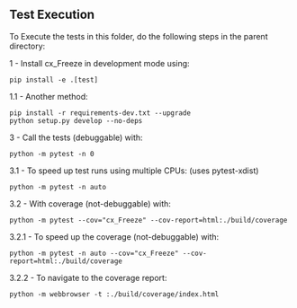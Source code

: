 ## Test Execution
To Execute the tests in this folder, do the following steps in the parent
directory:

1 - Install cx_Freeze in development mode using:

 ```
 pip install -e .[test]
 ```

1.1 - Another method:

 ```
 pip install -r requirements-dev.txt --upgrade
 python setup.py develop --no-deps
 ```

3 - Call the tests (debuggable) with:

 ```
 python -m pytest -n 0
 ```

3.1 - To speed up test runs using multiple CPUs: (uses pytest-xdist)

 ```
 python -m pytest -n auto
 ```

3.2 - With coverage (not-debuggable) with:

 ```
 python -m pytest --cov="cx_Freeze" --cov-report=html:./build/coverage
 ```

3.2.1 - To speed up the coverage (not-debuggable) with:

 ```
 python -m pytest -n auto --cov="cx_Freeze" --cov-report=html:./build/coverage
 ```

3.2.2 - To navigate to the coverage report:

 ```
 python -m webbrowser -t :./build/coverage/index.html
 ```
